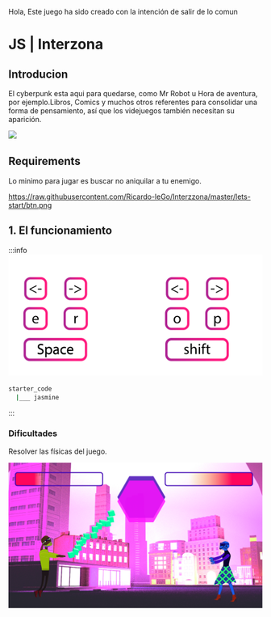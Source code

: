 
Hola, Este juego ha sido creado con la intención de salir de lo comun

# JS | Interzona

## Introducion

El cyberpunk esta aqui para quedarse, como Mr Robot u Hora de aventura, por ejemplo.Libros, Comics y muchos otros referentes para consolidar una forma de pensamiento, así que los videjuegos también necesitan su aparición. 

![](https://www.larepublica.net/storage/images/2019/06/19/20190619080412.cyberpunk.png)


## Requirements

Lo minimo para jugar es buscar no aniquilar a tu enemigo. 

https://raw.githubusercontent.com/Ricardo-leGo/Interzzona/master/lets-start/btn.png
## 1. El funcionamiento 

:::info
![](https://raw.githubusercontent.com/Ricardo-leGo/Interzzona/master/lets-start/btn.png)

```bash
starter_code
  |___ jasmine
```
:::




### Dificultades

Resolver las físicas del juego. 

![](https://github.com/Ricardo-leGo/Interzzona/blob/master/screencapture.jpg)






